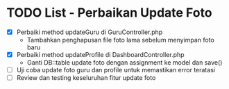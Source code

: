 # TODO List - Perbaikan Update Foto

- [x] Perbaiki method updateGuru di GuruController.php
  - Tambahkan penghapusan file foto lama sebelum menyimpan foto baru
- [x] Perbaiki method updateProfile di DashboardController.php
  - Ganti DB::table update foto dengan assignment ke model dan save()
- [ ] Uji coba update foto guru dan profile untuk memastikan error teratasi
- [ ] Review dan testing keseluruhan fitur update foto
